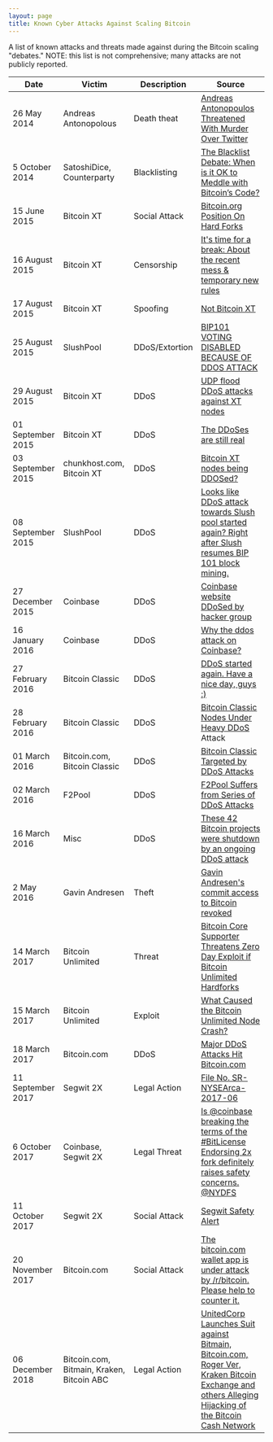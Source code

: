 ```yaml
---
layout: page
title: Known Cyber Attacks Against Scaling Bitcoin
--- 
```


A list of known attacks and threats made against during the Bitcoin scaling "debates." NOTE: this list is not comprehensive; many attacks are not publicly reported.

| Date              | Victim                                    | Description    | Source                                                                                                                                                                                                                                                                                                                                                                                                             |
| ----------------- | ----------------------------------------- | -------------- | ------------------------------------------------------------------------------------------------------------------------------------------------------------------------------------------------------------------------------------------------------------------------------------------------------------------------------------------------------------------------------------------------------------------ |
| 26 May 2014       | Andreas Antonopolous                      | Death theat    | [](https://web.archive.org/web/20160503210834/http://www.thecoinfront.com/andreas-antonopolous-threatened-with-murder-over-twitter/)[Andreas Antonopoulos Threatened With Murder Over Twitter](https://web.archive.org/web/20160503210834/http://www.thecoinfront.com/andreas-antonopolous-threatened-with-murder-over-twitter/)                                                                                   |
| 5 October 2014    | SatoshiDice, Counterparty                 | Blacklisting   | [](https://www.coindesk.com/blacklist-debate-ok-meddle-bitcoins-code)[The Blacklist Debate: When is it OK to Meddle with Bitcoin’s Code?](https://www.coindesk.com/blacklist-debate-ok-meddle-bitcoins-code)                                                                                                                                                                                                       |
| 15 June 2015      | Bitcoin XT                                | Social Attack  | [Bitcoin.org Position On Hard Forks](https://github.com/bitcoin-dot-org/bitcoin.org/pull/894)                                                                                                                                                                                                                                                                                                                      |
| 16 August 2015    | Bitcoin XT                                | Censorship     | [It's time for a break: About the recent mess & temporary new rules](https://www.reddit.com/r/Bitcoin/comments/3h9cq4/its_time_for_a_break_about_the_recent_mess/?utm_source=share&utm_medium=web2x&context=3)                                                                                                                                                                                                     |
| 17 August 2015    | Bitcoin XT                                | Spoofing       | [Not Bitcoin XT](https://github.com/xtbit/notbitcoinxt)                                                                                                                                                                                                                                                                                                                                                            |
| 25 August 2015    | SlushPool                                 | DDoS/Extortion | [BIP101 VOTING DISABLED BECAUSE OF DDOS ATTACK](https://slushpool.com/news/update-bip101-voting-disabled-because-of-ddos-attack/)                                                                                                                                                                                                                                                                                  |
| 29 August 2015    | Bitcoin XT                                | DDoS           | [UDP flood DDoS attacks against XT nodes](https://www.reddit.com/r/bitcoinxt/comments/3iumsr/udp_flood_ddos_attacks_against_xt_nodes/?utm_source=share&utm_medium=web2x&context=3)                                                                                                                                                                                                                                 |
| 01 September 2015 | Bitcoin XT                                | DDoS           | [](https://www.reddit.com/r/bitcoinxt/comments/3jg2rt/the_ddoses_are_still_real/)[The DDoSes are still real](https://www.reddit.com/r/bitcoinxt/comments/3jg2rt/the_ddoses_are_still_real/)                                                                                                                                                                                                                        |
| 03 September 2015 | chunkhost.com, Bitcoin XT          | DDoS           | [](https://www.reddit.com/r/Bitcoin/comments/3jj2hf/bitcoin_xt_nodes_being_ddosed/?utm_source=share&utm_medium=web2x&context=3)[Bitcoin XT nodes being DDOSed?](https://www.reddit.com/r/Bitcoin/comments/3jj2hf/bitcoin_xt_nodes_being_ddosed/?utm_source=share&utm_medium=web2x&context=3)                                                                                                                       |
| 08 September 2015 | SlushPool                                 | DDoS           | [](https://www.reddit.com/r/bitcoinxt/comments/3k4fkf/looks_like_ddos_attack_towards_slush_pool_started/?utm_source=share&utm_medium=web2x&context=3)[Looks like DDoS attack towards Slush pool started again? Right after Slush resumes BIP 101 block mining.](https://www.reddit.com/r/bitcoinxt/comments/3k4fkf/looks_like_ddos_attack_towards_slush_pool_started/?utm_source=share&utm_medium=web2x&context=3) |
| 27 December 2015  | Coinbase                                  | DDoS           | [](https://www.techworm.net/2015/12/hacker-ddos-coinbase-website-down.html)[Coinbase website DDoSed by hacker group](https://www.techworm.net/2015/12/hacker-ddos-coinbase-website-down.html)                                                                                                                                                                                                                      |
| 16 January 2016   | Coinbase                                  | DDoS           | [](https://bitcointalk.org/index.php?topic=1329635.0)[Why the ddos attack on Coinbase?](https://bitcointalk.org/index.php?topic=1329635.0)                                                                                                                                                                                                                                                                         |
| 27 February 2016  | Bitcoin Classic                           | DDoS           | [](https://www.reddit.com/r/Bitcoin_Classic/comments/47zglz/ddos_started_again_have_a_nice_day_guys/d0ha9j4/)[DDoS started again. Have a nice day, guys :)](https://www.reddit.com/r/Bitcoin_Classic/comments/47zglz/ddos_started_again_have_a_nice_day_guys/d0ha9j4/)                                                                                                                                             |
| 28 February 2016  | Bitcoin Classic                           | DDoS           | [Bitcoin Classic Nodes Under Heavy DDoS](https://web.archive.org/web/20160302070655/http://www.blockcy.com/bitcoin-classic-nodes-under-ddos-attack) Attack                                                                                                                                                                                                                                                                                                                                                                      |
| 01 March 2016     | Bitcoin.com, Bitcoin Classic              | DDoS           | [](https://news.bitcoin.com/bitcoin-classic-targeted-by-ddos-attacks/)[Bitcoin Classic Targeted by DDoS Attacks](https://news.bitcoin.com/bitcoin-classic-targeted-by-ddos-attacks/)                                                                                                                                                                                                                               |
| 02 March 2016     | F2Pool                                    | DDoS           | [](https://cointelegraph.com/news/f2pool-suffers-from-series-of-ddos-attacks)[F2Pool Suffers from Series of DDoS Attacks](https://cointelegraph.com/news/f2pool-suffers-from-series-of-ddos-attacks)                                                                                                                                                                                                               |
| 16 March 2016     | Misc                                      | DDoS           | [](https://removeddit.com/r/Bitcoin/comments/4aqi1s/these_42_bitcoin_projects_were_shutdown_by_an/)[These 42 Bitcoin projects were shutdown by an ongoing DDoS attack](https://removeddit.com/r/Bitcoin/comments/4aqi1s/these_42_bitcoin_projects_were_shutdown_by_an/)                                                                                                                                            |
| 2 May 2016        | Gavin Andresen                            | Theft          | [](https://news.ycombinator.com/item?id=11610342)[Gavin Andresen's commit access to Bitcoin revoked](https://news.ycombinator.com/item?id=11610342)                                                                                                                                                                                                                                                                |
| 14 March 2017     | Bitcoin Unlimited                         | Threat         | [](https://web.archive.org/web/20180612200014/https://www.ccn.com/bitcoin-core-supporter-threatens-zero-day-exploit-bitcoin-unlimited-hardforks/)[Bitcoin Core Supporter Threatens Zero Day Exploit if Bitcoin Unlimited Hardforks](https://web.archive.org/web/20180612200014/https://www.ccn.com/bitcoin-core-supporter-threatens-zero-day-exploit-bitcoin-unlimited-hardforks/)                                 |
| 15 March 2017     | Bitcoin Unlimited                         | Exploit        | [What Caused the Bitcoin Unlimited Node Crash?](https://web.archive.org/web/20190624061245/https://www.ccn.com/caused-bitcoin-unlimited-node-crash/)                                                                                                                                                                                                                                                               |
| 18 March 2017     | Bitcoin.com                               | DDoS           | [Major DDoS Attacks Hit Bitcoin.com](https://news.bitcoin.com/ddos-attacks-bitcoin-com-uncensored-information/)                                                                                                                                                                                                                                                                                                                                                                                 |
| 11 September 2017 | Segwit 2X                                 | Legal Action   | [](https://www.sec.gov/comments/sr-nysearca-2017-06/nysearca201706-161046.htm)[File No. SR-NYSEArca-2017-06](https://www.sec.gov/comments/sr-nysearca-2017-06/nysearca201706-161046.htm)                                                                                                                                                                                                                           |
| 6 October 2017    | Coinbase, Segwit 2X                       | Legal Threat   | [Is @coinbase breaking the terms of the #BitLicense Endorsing 2x fork definitely raises safety concerns.<br>@NYDFS](https://twitter.com/Excellion/status/916491407270879232)                                                                                                                                                                                                                                       |
| 11 October 2017   | Segwit 2X                                 | Social Attack  | [Segwit Safety Alert](https://web.archive.org/web/20171029022533/https://bitcoin.org/en/)                                                                                                                                                                                                                                                                                                                          |
| 20 November 2017  | Bitcoin.com                               | Social Attack  | [](https://www.reddit.com/r/btc/comments/7eabcz/the_bitcoincom_wallet_app_is_under_attack_by/)[The bitcoin.com wallet app is under attack by /r/bitcoin. Please help to counter it.](https://www.reddit.com/r/btc/comments/7eabcz/the_bitcoincom_wallet_app_is_under_attack_by/)                                                                                                                                   |
| 06 December 2018  | Bitcoin.com, Bitmain, Kraken, Bitcoin ABC | Legal Action   | [UnitedCorp Launches Suit against Bitmain, Bitcoin.com, Roger Ver, Kraken Bitcoin Exchange and others Alleging Hijacking of the Bitcoin Cash Network](https://www.marketwatch.com/story/unitedcorp-files-suit-against-bitmain-roger-ver-kraken-and-others-over-alleged-manipulation-during-bitcoin-cash-hard-fork-2018-12-06)                                                                                                                                                                                                                                                                |
